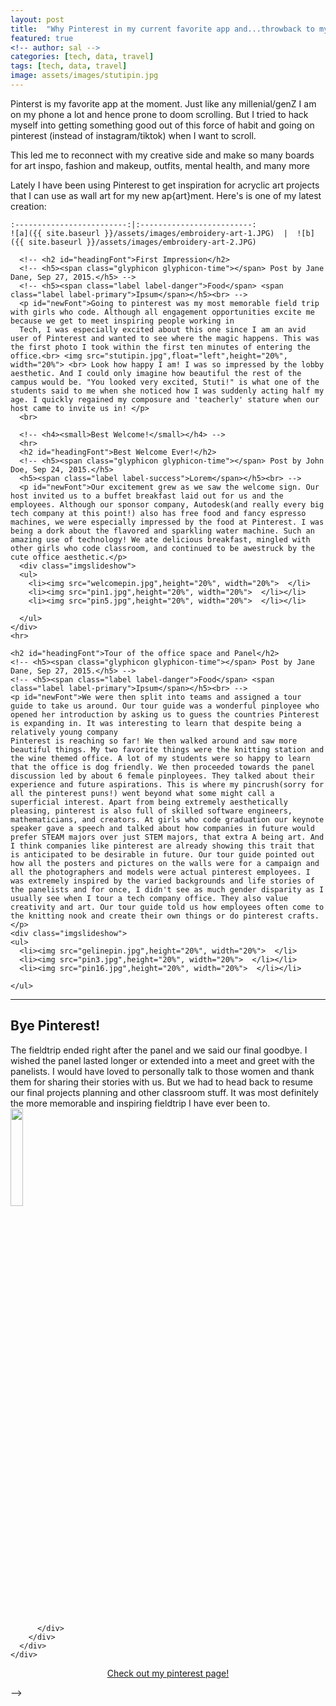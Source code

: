 ```yaml
---
layout: post
title:  "Why Pinterest in my current favorite app and...throwback to my time visiting their HQ in SF"
featured: true
<!-- author: sal -->
categories: [tech, data, travel]
tags: [tech, data, travel]
image: assets/images/stutipin.jpg
---
```

Pinterst is my favorite app at the moment. Just like any millenial/genZ I am on my phone a lot and hence prone to doom scrolling. But I tried to hack myself into getting something good out of this force of habit and going on pinterest (instead of instagram/tiktok) when I want to scroll.

This led me to reconnect with my creative side and make so many boards for art inspo, fashion and makeup, outfits, mental health, and many more

Lately I have been using Pinterest to get inspiration for acryclic art projects that I can use as wall art for my new ap{art}ment. Here's is one of my latest creation:

    :-------------------------:|:-------------------------:
    ![a]({{ site.baseurl }}/assets/images/embroidery-art-1.JPG)  |  ![b]({{ site.baseurl }}/assets/images/embroidery-art-2.JPG)

      <!-- <h2 id="headingFont">First Impression</h2>
      <!-- <h5><span class="glyphicon glyphicon-time"></span> Post by Jane Dane, Sep 27, 2015.</h5> -->
      <!-- <h5><span class="label label-danger">Food</span> <span class="label label-primary">Ipsum</span></h5><br> -->
      <p id="newFont">Going to pinterest was my most memorable field trip with girls who code. Although all engagement opportunities excite me because we get to meet inspiring people working in
      Tech, I was especially excited about this one since I am an avid user of Pinterest and wanted to see where the magic happens. This was the first photo I took within the first ten minutes of entering the office.<br> <img src="stutipin.jpg",float="left",height="20%", width="20%"> <br> Look how happy I am! I was so impressed by the lobby aesthetic. And I could only imagine how beautiful the rest of the campus would be. "You looked very excited, Stuti!" is what one of the students said to me when she noticed how I was suddenly acting half my age. I quickly regained my composure and 'teacherly' stature when our host came to invite us in! </p>
      <br>

      <!-- <h4><small>Best Welcome!</small></h4> -->
      <hr>
      <h2 id="headingFont">Best Welcome Ever!</h2>
      <!-- <h5><span class="glyphicon glyphicon-time"></span> Post by John Doe, Sep 24, 2015.</h5>
      <h5><span class="label label-success">Lorem</span></h5><br> -->
      <p id="newFont">Our excitement grew as we saw the welcome sign. Our host invited us to a buffet breakfast laid out for us and the employees. Although our sponsor company, Autodesk(and really every big tech company at this point!) also has free food and fancy espresso machines, we were especially impressed by the food at Pinterest. I was being a dork about the flavored and sparkling water machine. Such an amazing use of technology! We ate delicious breakfast, mingled with other girls who code classroom, and continued to be awestruck by the cute office aesthetic.</p>
      <div class="imgslideshow">
      <ul>
        <li><img src="welcomepin.jpg",height="20%", width="20%">  </li>
        <li><img src="pin1.jpg",height="20%", width="20%">  </li></li>
        <li><img src="pin5.jpg",height="20%", width="20%">  </li></li>

      </ul>
    </div>
    <hr>

    <h2 id="headingFont">Tour of the office space and Panel</h2>
    <!-- <h5><span class="glyphicon glyphicon-time"></span> Post by Jane Dane, Sep 27, 2015.</h5> -->
    <!-- <h5><span class="label label-danger">Food</span> <span class="label label-primary">Ipsum</span></h5><br> -->
    <p id="newFont">We were then split into teams and assigned a tour guide to take us around. Our tour guide was a wonderful pinployee who opened her introduction by asking us to guess the countries Pinterest is expanding in. It was interesting to learn that despite being a relatively young company
    Pinterest is reaching so far! We then walked around and saw more beautiful things. My two favorite things were the knitting station and the wine themed office. A lot of my students were so happy to learn that the office is dog friendly. We then proceeded towards the panel discussion led by about 6 female pinployees. They talked about their experience and future aspirations. This is where my pincrush(sorry for all the pinterest puns!) went beyond what some might call a superficial interest. Apart from being extremely aesthetically pleasing, pinterest is also full of skilled software engineers, mathematicians, and creators. At girls who code graduation our keynote speaker gave a speech and talked about how companies in future would prefer STEAM majors over just STEM majors, that extra A being art. And I think companies like pinterest are already showing this trait that is anticipated to be desirable in future. Our tour guide pointed out how all the posters and pictures on the walls were for a campaign and all the photographers and models were actual pinterest employees. I was extremely inspired by the varied backgrounds and life stories of the panelists and for once, I didn't see as much gender disparity as I usually see when I tour a tech company office. They also value creativity and art. Our tour guide told us how employees often come to the knitting nook and create their own things or do pinterest crafts.</p>
    <div class="imgslideshow">
    <ul>
      <li><img src="gelinepin.jpg",height="20%", width="20%">  </li>
      <li><img src="pin3.jpg",height="20%", width="20%">  </li></li>
      <li><img src="pin16.jpg",height="20%", width="20%">  </li></li>

    </ul>
  </div>
  <hr>
  <h2 id="headingFont">Bye Pinterest!</h2>
  <!-- <h5><span class="glyphicon glyphicon-time"></span> Post by Jane Dane, Sep 27, 2015.</h5> -->
  <!-- <h5><span class="label label-danger">Food</span> <span class="label label-primary">Ipsum</span></h5><br> -->
  <p id="newFont">The fieldtrip ended right after the panel and we said our final goodbye. I wished the panel lasted longer or extended into a meet and greet with the panelists. I would have loved to personally talk to those women and thank them for sharing their stories with us. But we had to head back to resume our final projects planning and other classroom stuff. It was most definitely the more memorable and inspiring fieldtrip I have ever been to.
  <br><img src="byepinterest.jpg",height="20%", width="20%"></p>
  <br>




          </div>
        </div>
      </div>
    </div>
  </div>
</div>

<footer class="container-fluid">
  <center> <p id="footerFont"> <a id="footerFont"href="https://www.pinterest.com/sgi311/">Check out my pinterest page!</a></p></center>

</footer>

</body>
</html>

</body>
</html> -->
